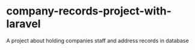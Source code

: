 # company-records-project-with-laravel
A project about holding companies staff and address records in database
